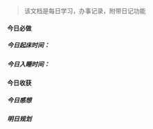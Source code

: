 > 该文档是每日学习，办事记录，附带日记功能

#### 今日必做



##### 今日起床时间：

##### 今日入睡时间：



#### 今日收获



##### 今日感想



##### 明日规划